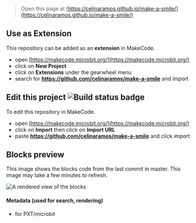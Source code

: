 
> Open this page at [https://celinaramos.github.io/make-a-smile/](https://celinaramos.github.io/make-a-smile/)

## Use as Extension

This repository can be added as an **extension** in MakeCode.

* open [https://makecode.microbit.org/](https://makecode.microbit.org/)
* click on **New Project**
* click on **Extensions** under the gearwheel menu
* search for **https://github.com/celinaramos/make-a-smile** and import

## Edit this project ![Build status badge](https://github.com/celinaramos/make-a-smile/workflows/MakeCode/badge.svg)

To edit this repository in MakeCode.

* open [https://makecode.microbit.org/](https://makecode.microbit.org/)
* click on **Import** then click on **Import URL**
* paste **https://github.com/celinaramos/make-a-smile** and click import

## Blocks preview

This image shows the blocks code from the last commit in master.
This image may take a few minutes to refresh.

![A rendered view of the blocks](https://github.com/celinaramos/make-a-smile/raw/master/.github/makecode/blocks.png)

#### Metadata (used for search, rendering)

* for PXT/microbit
<script src="https://makecode.com/gh-pages-embed.js"></script><script>makeCodeRender("{{ site.makecode.home_url }}", "{{ site.github.owner_name }}/{{ site.github.repository_name }}");</script>

